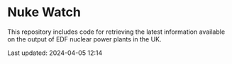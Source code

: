 # Nuke Watch

This repository includes code for retrieving the latest information available on the output of EDF nuclear power plants in the UK.

Last updated: 2024-04-05 12:14